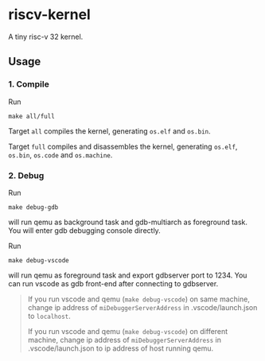 # riscv-kernel
A tiny risc-v 32 kernel.


## Usage

### 1. Compile

Run
```shell
make all/full
```

Target `all` compiles the kernel, generating `os.elf` and `os.bin`.

Target `full` compiles and disassembles the kernel, generating `os.elf`, `os.bin`, `os.code` and `os.machine`.


### 2. Debug

Run
```shell
make debug-gdb
```
will run qemu as background task and gdb-multiarch as foreground task. You will enter gdb debugging console directly.

Run
```shell
make debug-vscode
```
will run qemu as foreground task and export gdbserver port to 1234. You can run vscode as gdb front-end after connecting to gdbserver.

> If you run vscode and qemu (`make debug-vscode`) on same machine, change ip address of `miDebuggerServerAddress` in .vscode/launch.json to `localhost`.
>
> If you run vscode and qemu (`make debug-vscode`) on different machine, change ip address of `miDebuggerServerAddress` in .vscode/launch.json to ip address of host running qemu.